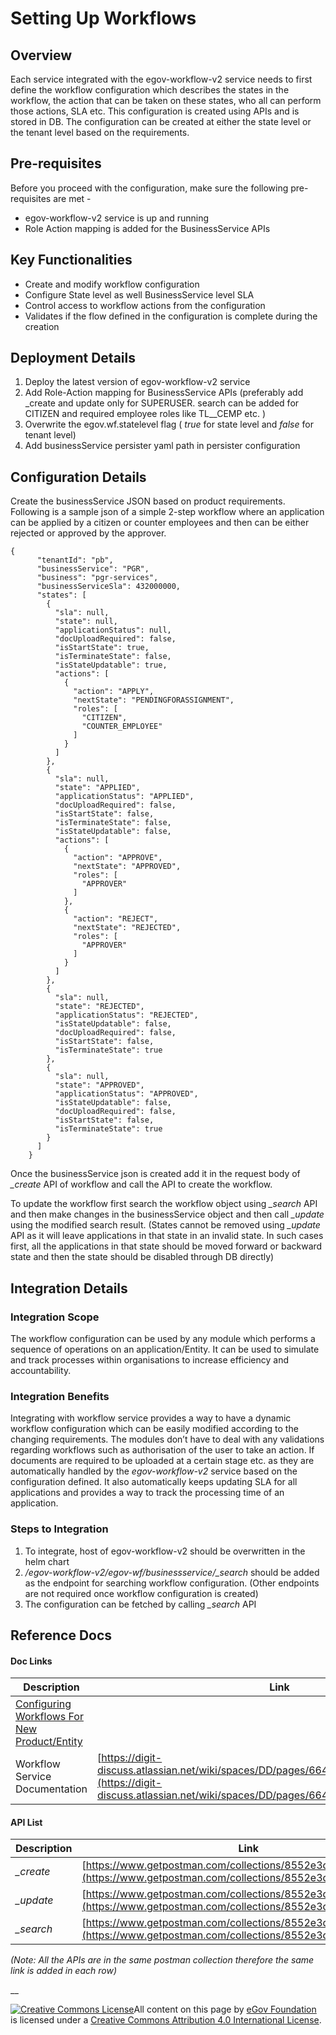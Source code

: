 # Setting Up Workflows

## Overview

Each service integrated with the egov-workflow-v2 service needs to first define the workflow configuration which describes the states in the workflow, the action that can be taken on these states, who all can perform those actions, SLA etc. This configuration is created using APIs and is stored in DB. The configuration can be created at either the state level or the tenant level based on the requirements.

## Pre-requisites

Before you proceed with the configuration, make sure the following pre-requisites are met -

* egov-workflow-v2 service is up and running
* Role Action mapping is added for the BusinessService APIs

## Key Functionalities

* Create and modify workflow configuration
* Configure State level as well BusinessService level SLA
* Control access to workflow actions from the configuration
* Validates if the flow defined in the configuration is complete during the creation

## Deployment Details

1. Deploy the latest version of egov-workflow-v2 service
2. Add Role-Action mapping for BusinessService APIs (preferably add \_create and update only for SUPERUSER. search can be added for CITIZEN and required employee roles like TL\_\_CEMP etc. )
3. Overwrite the egov.wf.statelevel flag ( _true_ for state level and _false_ for tenant level)
4. Add businessService persister yaml path in persister configuration

## Configuration Details

Create the businessService JSON based on product requirements. Following is a sample json of a simple 2-step workflow where an application can be applied by a citizen or counter employees and then can be either rejected or approved by the approver.

```
{
      "tenantId": "pb",
      "businessService": "PGR",
      "business": "pgr-services",
      "businessServiceSla": 432000000,
      "states": [
        {
          "sla": null,
          "state": null,
          "applicationStatus": null,
          "docUploadRequired": false,
          "isStartState": true,
          "isTerminateState": false,
          "isStateUpdatable": true,
          "actions": [
            {
              "action": "APPLY",
              "nextState": "PENDINGFORASSIGNMENT",
              "roles": [
                "CITIZEN",
                "COUNTER_EMPLOYEE"
              ]
            }
          ]
        },
        {
          "sla": null,
          "state": "APPLIED",
          "applicationStatus": "APPLIED",
          "docUploadRequired": false,
          "isStartState": false,
          "isTerminateState": false,
          "isStateUpdatable": false,
          "actions": [
            {
              "action": "APPROVE",
              "nextState": "APPROVED",
              "roles": [
                "APPROVER"
              ]
            },
            {
              "action": "REJECT",
              "nextState": "REJECTED",
              "roles": [
                "APPROVER"
              ]
            }
          ]
        },
        {
          "sla": null,
          "state": "REJECTED",
          "applicationStatus": "REJECTED",
          "isStateUpdatable": false,
          "docUploadRequired": false,
          "isStartState": false,
          "isTerminateState": true
        },
        {
          "sla": null,
          "state": "APPROVED",
          "applicationStatus": "APPROVED",
          "isStateUpdatable": false,
          "docUploadRequired": false,
          "isStartState": false,
          "isTerminateState": true
        }
      ]
    }
```

Once the businessService json is created add it in the request body of _\_create_ API of workflow and call the API to create the workflow.

To update the workflow first search the workflow object using _\_search_ API and then make changes in the businessService object and then call _\_update_ using the modified search result. (States cannot be removed using _\_update_ API as it will leave applications in that state in an invalid state. In such cases first, all the applications in that state should be moved forward or backward state and then the state should be disabled through DB directly)

## Integration Details

### Integration Scope

The workflow configuration can be used by any module which performs a sequence of operations on an application/Entity. It can be used to simulate and track processes within organisations to increase efficiency and accountability.

### Integration Benefits

Integrating with workflow service provides a way to have a dynamic workflow configuration which can be easily modified according to the changing requirements. The modules don’t have to deal with any validations regarding workflows such as authorisation of the user to take an action. If documents are required to be uploaded at a certain stage etc. as they are automatically handled by the _egov-workflow-v2_ service based on the configuration defined. It also automatically keeps updating SLA for all applications and provides a way to track the processing time of an application.

### Steps to Integration

1. To integrate, host of egov-workflow-v2 should be overwritten in the helm chart
2. _/egov-workflow-v2/egov-wf/businessservice/\_search_ should be added as the endpoint for searching workflow configuration. (Other endpoints are not required once workflow configuration is created)
3. The configuration can be fetched by calling _\_search_ API

## Reference Docs

#### Doc Links

| Description                                                                           | Link                                                                                                                                                                       |
| ------------------------------------------------------------------------------------- | -------------------------------------------------------------------------------------------------------------------------------------------------------------------------- |
| [Configuring Workflows For New Product/Entity](configuring-workflow-for-an-entity.md) |                                                                                                                                                                            |
| Workflow Service Documentation                                                        | [https://digit-discuss.atlassian.net/wiki/spaces/DD/pages/664174657/Workflow+Service](https://digit-discuss.atlassian.net/wiki/spaces/DD/pages/664174657/Workflow+Service) |

#### API List

| Description | Link                                                                                                                       |
| ----------- | -------------------------------------------------------------------------------------------------------------------------- |
| _\_create_  | [https://www.getpostman.com/collections/8552e3de40c819e34190](https://www.getpostman.com/collections/8552e3de40c819e34190) |
| _\_update_  | [https://www.getpostman.com/collections/8552e3de40c819e34190](https://www.getpostman.com/collections/8552e3de40c819e34190) |
| _\_search_  | [https://www.getpostman.com/collections/8552e3de40c819e34190](https://www.getpostman.com/collections/8552e3de40c819e34190) |

_(Note: All the APIs are in the same postman collection therefore the same link is added in each row)_

\_\_

[![Creative Commons License](https://i.creativecommons.org/l/by/4.0/80x15.png)​](http://creativecommons.org/licenses/by/4.0/)All content on this page by [eGov Foundation](https://egov.org.in/) is licensed under a [Creative Commons Attribution 4.0 International License](http://creativecommons.org/licenses/by/4.0/).
